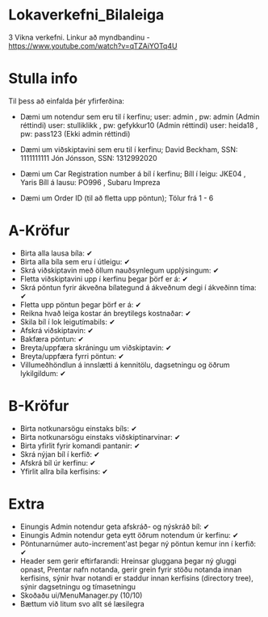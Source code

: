 # Lokaverkefni_Bilaleiga
3 Vikna verkefni.
Linkur að myndbandinu - https://www.youtube.com/watch?v=qTZAiYOTq4U

# Stulla info
Til þess að einfalda þér yfirferðina: 

- Dæmi um notendur sem eru til í kerfinu;
user: admin , pw: admin (Admin réttindi)
user: stulliklikk , pw: gefykkur10 (Admin réttindi)
user: heida18 , pw: pass123 (Ekki admin réttindi)

- Dæmi um viðskiptavini sem eru til í kerfinu;
David Beckham, SSN: 1111111111
Jón Jónsson, SSN: 1312992020

- Dæmi um Car Registration number á bíl í kerfinu;
Bíll í leigu: JKE04 , Yaris
Bíll á lausu: PO996 , Subaru Impreza

- Dæmi um Order ID (til að fletta upp pöntun);
Tölur frá 1 - 6

# A-Kröfur
- Birta alla lausa bíla: ✔
- Birta alla bíla sem eru í útleigu: ✔
- Skrá viðskiptavin með öllum nauðsynlegum upplýsingum: ✔
- Fletta viðskiptavini upp í kerfinu þegar þörf er á: ✔
- Skrá pöntun fyrir ákveðna bílategund á ákveðnum degi í ákveðinn tíma: ✔
- Fletta upp pöntun þegar þörf er á: ✔
- Reikna hvað leiga kostar án breytilegs kostnaðar: ✔
- Skila bíl í lok leigutímabils: ✔
- Afskrá viðskiptavin: ✔
- Bakfæra pöntun: ✔
- Breyta/uppfæra skráningu um viðskiptavin: ✔
- Breyta/uppfæra fyrri pöntun: ✔
- Villumeðhöndlun á innslætti á kennitölu, dagsetningu og öðrum lykilgildum: ✔

# B-Kröfur
- Birta notkunarsögu einstaks bíls: ✔
- Birta notkunarsögu einstaks viðskiptinarvinar: ✔
- Birta yfirlit fyrir komandi pantanir: ✔
- Skrá nýjan bíl í kerfið: ✔
- Afskrá bíl úr kerfinu: ✔
- Yfirlit allra bíla kerfisins: ✔

# Extra 
- Einungis Admin notendur geta afskráð- og nýskráð bíl: ✔
- Einungis Admin notendur geta eytt öðrum notendum úr kerfinu: ✔
- Pöntunarnúmer auto-increment'ast þegar ný pöntun kemur inn í kerfið: ✔
- Header sem gerir eftirfarandi: Hreinsar gluggana þegar ný gluggi opnast, Prentar nafn notanda, gerir grein fyrir stöðu notanda innan kerfisins, sýnir hvar notandi er staddur innan kerfisins (directory tree), sýnir dagsetningu og tímasetningu
- Skoðaðu ui/MenuManager.py (10/10) 
- Bættum við litum svo allt sé læsilegra 

